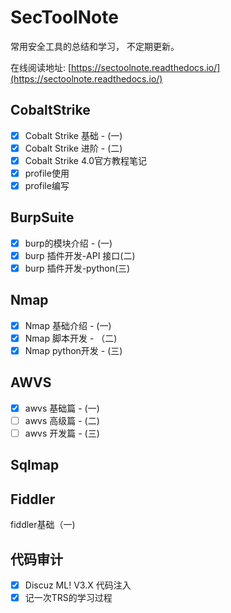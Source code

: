 # SecToolNote
常用安全工具的总结和学习， 不定期更新。

在线阅读地址: [https://sectoolnote.readthedocs.io/](https://sectoolnote.readthedocs.io/)

## CobaltStrike
- [x] Cobalt Strike 基础 - (一)
- [x] Cobalt Strike 进阶 - (二)
- [x] Cobalt Strike 4.0官方教程笔记
- [x] profile使用
- [x] profile编写

## BurpSuite
- [x] burp的模块介绍 - (一)
- [x] burp 插件开发-API 接口(二)
- [x] burp 插件开发-python(三)

## Nmap
- [x] Nmap 基础介绍 - (一)
- [x] Nmap 脚本开发 - （二)
- [x] Nmap python开发 - (三)

## AWVS
- [x] awvs 基础篇 - (一)
- [ ] awvs 高级篇 - (二)
- [ ] awvs 开发篇 - (三)

## Sqlmap

## Fiddler
fiddler基础（一)

## 代码审计
- [x] Discuz ML! V3.X 代码注入
- [x] 记一次TRS的学习过程